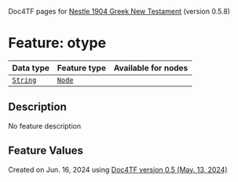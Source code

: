 Doc4TF pages for [Nestle 1904 Greek New Testament](https://github.com/saulocantanhede/tfgreek2/tree/main/tf) (version 0.5.8)
# Feature: otype
Data type|Feature type|Available for nodes
---|---|---
[`String`](featuresbydatatype.md#string)|[`Node`](featuresbytype.md#node)|
## Description
No feature description
## Feature Values
 

Created on Jun. 16, 2024 using [Doc4TF version 0.5 (May. 13, 2024)](https://github.com/tonyjurg/Doc4TF/blob/main/CreateFeatureDoc.ipynb) 